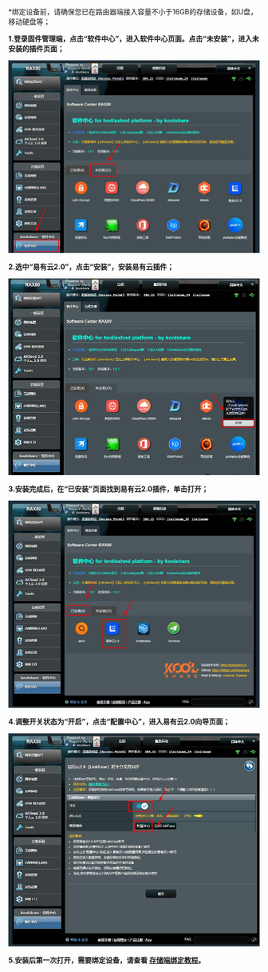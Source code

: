 *绑定设备前，请确保您已在路由器端接入容量不小于16GB的存储设备，如U盘，移动硬盘等；

**1.登录固件管理端，点击“软件中心”，进入软件中心页面。点击“未安装”，进入未安装的插件页面；**

![km1.jpg](./koolcenter_merlin/km1.jpg)

**2.选中“易有云2.0”，点击“安装”，安装易有云插件；**

![km2.jpg](./koolcenter_merlin/km2.jpg)

**3.安装完成后，在“已安装”页面找到易有云2.0插件，单击打开；**

![km3.jpg](./koolcenter_merlin/km3.jpg)

**4.调整开关状态为“开启”，点击“配置中心”，进入易有云2.0向导页面；**

![km4.jpg](./koolcenter_merlin/km4.jpg)

**5.安装后第一次打开，需要绑定设备，请查看 [存储端绑定教程](/zh/guide/linkease_app/bind.md)。**